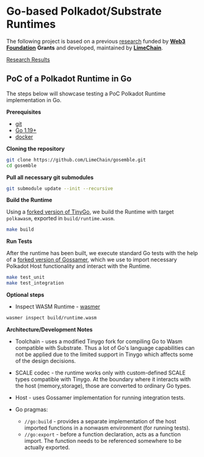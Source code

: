 # Go-based Polkadot/Substrate Runtimes 

The following project is based on a previous [research](https://github.com/LimeChain/gosemble-research) funded by [**Web3 Foundation**](https://web3.foundation) **Grants** and developed, maintained by
[**LimeChain**](https://limechain.tech).

[Research Results](./docs/2-go-based-polkadot-runtime.md)

## PoC of a Polkadot Runtime in Go

The steps below will showcase testing a PoC Polkadot Runtime implementation in Go.

**Prerequisites**

- [git](https://git-scm.com/downloads)
- [Go 1.19+](https://golang.org/doc/install)
- [docker](https://docs.docker.com/install/)

**Cloning the repository**

```bash
git clone https://github.com/LimeChain/gosemble.git
cd gosemble
```

**Pull all necessary git submodules**

```bash
git submodule update --init --recursive
```

**Build the Runtime**

Using a [forked version of TinyGo](https://github.com/LimeChain/tinygo), we build the Runtime with target `polkawasm`,
exported in `build/runtime.wasm`.

```bash
make build
```

**Run Tests**

After the runtime has been built, we execute standard Go tests with the help of
a [forked version of Gossamer](https://github.com/LimeChain/gossamer), which we use to import necessary Polkadot Host
functionality and interact with the Runtime.

```bash
make test_unit
make test_integration
```

**Optional steps**

* Inspect WASM Runtime - [wasmer](https://wasmer.io/)

```bash
wasmer inspect build/runtime.wasm
```

**Architecture/Development Notes**

* Toolchain - uses a modified Tinygo fork for compiling Go to Wasm compatible with Substrate. Thus a lot of Go's language capabilities can not be applied due to the limited support in Tinygo which affects some of the design decisions.

* SCALE codec - the runtime works only with custom-defined SCALE types compatible with Tinygo. At the boundary where it interacts with the host (memory,storage), those are converted to ordinary Go types.

* Host - uses Gossamer implementation for running integration tests.

* Go pragmas:
  * `//go:build` - provides a separate implementation of the host imported functions in a nonwasm environment (for running tests).
  * `//go:export` - before a function declaration, acts as a function import. The function needs to be referenced somewhere to be actually exported.
